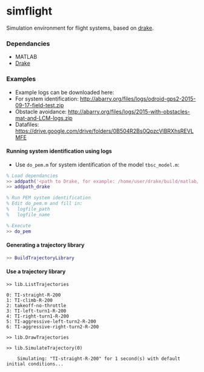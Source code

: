 simflight
=========

Simulation environment for flight systems, based on [drake](http://drake.mit.edu).

### Dependancies
* MATLAB
* [Drake](http://drake.mit.edu)


### Examples

 - Example logs can be downloaded here:
  - For system identification: http://abarry.org/files/logs/odroid-gps2-2015-09-17-field-test.zip
  - Obstacle avoidance: http://abarry.org/files/logs/2015-with-obstacles-mat-and-LCM-logs.zip
  - Datafiles: https://drive.google.com/drive/folders/0B504R2Bs0QpzcVlBRXhsREVLMFE


#### Running system identification using logs

- Use ````do_pem.m```` for system identification of the model ````tbsc_model.m````:

````matlab
% Load dependancies
>> addpath('<path to Drake, for example: /home/user/drake/build/matlab/>')
>> addpath_drake

% Run PEM system identification
% Edit do_pem.m and fill in:
%   logfile_path
%   logfile_name

% Execute
>> do_pem

````

#### Generating a trajectory library
````matlab
>> BuildTrajectoryLibrary
````
#### Use a trajectory library
````
>> lib.ListTrajectories

0: TI-straight-R-200
1: TI-climb-R-200
2: takeoff-no-throttle
3: TI-left-turn1-R-200
4: TI-right-turn1-R-200
5: TI-aggressive-left-turn2-R-200
6: TI-aggressive-right-turn2-R-200

>> lib.DrawTrajectories

>> lib.SimulateTrajectory(0)

    Simulating: "TI-straight-R-200" for 1 second(s) with default initial conditions...
````
